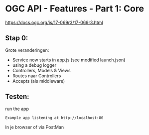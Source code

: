 # OGC API - Features - Part 1: Core

https://docs.ogc.org/is/17-069r3/17-069r3.html

## Stap 0:
Grote veranderingen:
- Service now starts in app.js (see modified launch.json)
- using a debug logger
- Controllers, Models & Views
- Routes naar Controllers
- Accepts (als middleware)

## Testen:
run the app

`Example app listening at http://localhost:80`

In je browser of via PostMan
